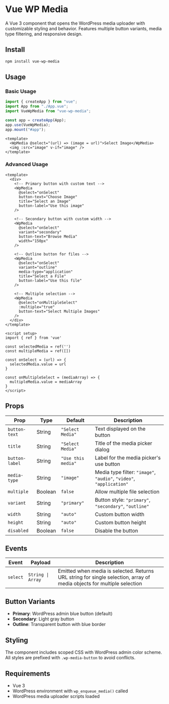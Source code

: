 # Vue WP Media

A Vue 3 component that opens the WordPress media uploader with customizable styling and behavior. Features multiple button variants, media type filtering, and responsive design.

## Install

```bash
npm install vue-wp-media
```

## Usage

### Basic Usage

```js
import { createApp } from "vue";
import App from "./App.vue";
import VueWpMedia from "vue-wp-media";

const app = createApp(App);
app.use(VueWpMedia);
app.mount("#app");
```

```vue
<template>
  <WpMedia @select="(url) => (image = url)">Select Image</WpMedia>
  <img :src="image" v-if="image" />
</template>
```

### Advanced Usage

```vue
<template>
  <div>
    <!-- Primary button with custom text -->
    <WpMedia 
      @select="onSelect"
      button-text="Choose Image"
      title="Select an Image"
      button-label="Use this image"
    />
    
    <!-- Secondary button with custom width -->
    <WpMedia 
      @select="onSelect"
      variant="secondary"
      button-text="Browse Media"
      width="150px"
    />
    
    <!-- Outline button for files -->
    <WpMedia 
      @select="onSelect"
      variant="outline"
      media-type="application"
      title="Select a File"
      button-label="Use this file"
    />
    
    <!-- Multiple selection -->
    <WpMedia 
      @select="onMultipleSelect"
      :multiple="true"
      button-text="Select Multiple Images"
    />
  </div>
</template>

<script setup>
import { ref } from 'vue'

const selectedMedia = ref('')
const multipleMedia = ref([])

const onSelect = (url) => {
  selectedMedia.value = url
}

const onMultipleSelect = (mediaArray) => {
  multipleMedia.value = mediaArray
}
</script>
```

## Props

| Prop | Type | Default | Description |
|------|------|---------|-------------|
| `button-text` | String | `"Select Media"` | Text displayed on the button |
| `title` | String | `"Select Media"` | Title of the media picker dialog |
| `button-label` | String | `"Use this media"` | Label for the media picker's use button |
| `media-type` | String | `"image"` | Media type filter: `"image"`, `"audio"`, `"video"`, `"application"` |
| `multiple` | Boolean | `false` | Allow multiple file selection |
| `variant` | String | `"primary"` | Button style: `"primary"`, `"secondary"`, `"outline"` |
| `width` | String | `"auto"` | Custom button width |
| `height` | String | `"auto"` | Custom button height |
| `disabled` | Boolean | `false` | Disable the button |

## Events

| Event | Payload | Description |
|-------|---------|-------------|
| `select` | `String \| Array` | Emitted when media is selected. Returns URL string for single selection, array of media objects for multiple selection |

## Button Variants

- **Primary**: WordPress admin blue button (default)
- **Secondary**: Light gray button
- **Outline**: Transparent button with blue border

## Styling

The component includes scoped CSS with WordPress admin color scheme. All styles are prefixed with `.wp-media-button` to avoid conflicts.

## Requirements

- Vue 3
- WordPress environment with `wp_enqueue_media()` called
- WordPress media uploader scripts loaded
